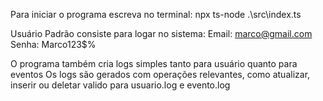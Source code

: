 Para iniciar o programa escreva no terminal:
npx ts-node .\src\index.ts

Usuário Padrão consiste para logar no sistema:
Email: marco@gmail.com
Senha: Marco123$%

O programa também cria logs simples tanto para usuário quanto para eventos
Os logs são gerados com operações relevantes, como atualizar, inserir ou deletar
valido para usuario.log e evento.log